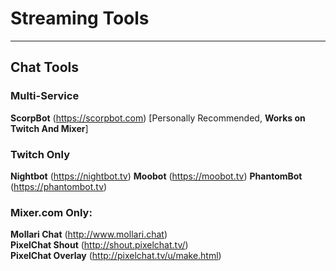 # Streaming Tools
---

## Chat Tools

### Multi-Service
**ScorpBot** (https://scorpbot.com) [Personally Recommended, **Works on Twitch And Mixer**]

### Twitch Only
**Nightbot** (https://nightbot.tv)
**Moobot** (https://moobot.tv)
**PhantomBot** (https://phantombot.tv)

### Mixer.com Only:
**Mollari Chat** (http://www.mollari.chat)  
**PixelChat Shout** (http://shout.pixelchat.tv/)  
**PixelChat Overlay** (http://pixelchat.tv/u/make.html)  
